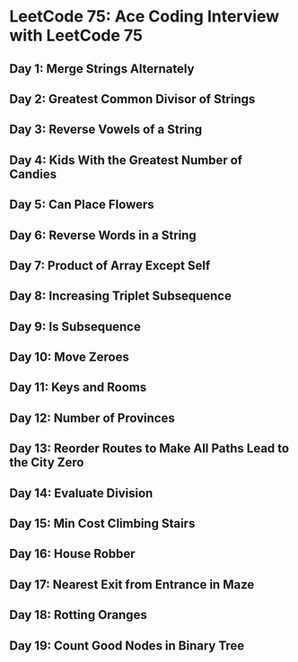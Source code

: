 # LeetCode 75: Ace Coding Interview with LeetCode 75

## Day 1: Merge Strings Alternately
## Day 2: Greatest Common Divisor of Strings
## Day 3: Reverse Vowels of a String
## Day 4: Kids With the Greatest Number of Candies
## Day 5: Can Place Flowers
## Day 6: Reverse Words in a String
## Day 7: Product of Array Except Self
## Day 8: Increasing Triplet Subsequence
## Day 9: Is Subsequence
## Day 10: Move Zeroes
## Day 11: Keys and Rooms
## Day 12: Number of Provinces
## Day 13: Reorder Routes to Make All Paths Lead to the City Zero
## Day 14: Evaluate Division
## Day 15: Min Cost Climbing Stairs
## Day 16: House Robber
## Day 17: Nearest Exit from Entrance in Maze
## Day 18: Rotting Oranges
## Day 19: Count Good Nodes in Binary Tree
